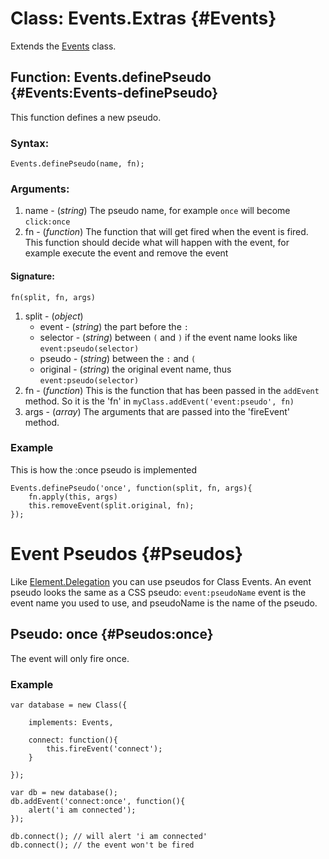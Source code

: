 Class: Events.Extras {#Events}
=====================

Extends the [Events][] class.

Function: Events.definePseudo {#Events:Events-definePseudo}
---------------------------------------------------------

This function defines a new pseudo.

### Syntax:
	Events.definePseudo(name, fn);

### Arguments:
1. name - (*string*) The pseudo name, for example `once` will become `click:once`
2. fn - (*function*) The function that will get fired when the event is fired. This function should decide what will happen with the event, for example execute the event and remove the event

#### Signature:

	fn(split, fn, args)

1. split - (*object*)
	- event - (*string*) the part before the `:`
	- selector - (*string*) between `(` and `)` if the event name looks like `event:pseudo(selector)`
	- pseudo - (*string*) between the `:` and `(` 
	- original - (*string*) the original event name, thus `event:pseudo(selector)`
2. fn - (*function*) This is the function that has been passed in the `addEvent` method. So it is the 'fn' in `myClass.addEvent('event:pseudo', fn)`
3. args - (*array*) The arguments that are passed into the 'fireEvent' method.

### Example

This is how the :once pseudo is implemented

	Events.definePseudo('once', function(split, fn, args){
		fn.apply(this, args)
		this.removeEvent(split.original, fn);
	});

Event Pseudos {#Pseudos}
========================

Like [Element.Delegation][] you can use pseudos for Class Events.
An event pseudo looks the same as a CSS pseudo: `event:pseudoName`
event is the event name you used to use, and pseudoName is the name
of the pseudo.

Pseudo: once {#Pseudos:once}
----------------------------

The event will only fire once.

### Example

	var database = new Class({
		
		implements: Events,
		
		connect: function(){
			this.fireEvent('connect');
		}
		
	});
	
	var db = new database();
	db.addEvent('connect:once', function(){
		alert('i am connected');
	});
	
	db.connect(); // will alert 'i am connected'
	db.connect(); // the event won't be fired
	

[Events]: /core/Class/Class.Extras#Events
[Element.Delegation]: /more/Element/Element.Delegation